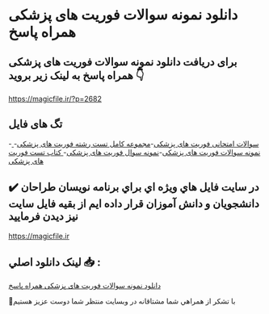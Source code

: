 # دانلود نمونه سوالات فوریت های پزشکی همراه پاسخ

## برای دریافت دانلود نمونه سوالات فوریت های پزشکی همراه پاسخ به لینک زیر بروید 👇

https://magicfile.ir/?p=2682

## تگ های فایل

-[ سوالات امتحانی فوریت های پزشکی](https://magicfile.ir/product/%d9%86%d9%85%d9%88%d9%86%d9%87-%d8%b3%d9%88%d8%a7%d9%84%d8%a7%d8%aa-%d9%81%d9%88%d8%b1%d9%8a%d8%aa-%d9%87%d8%a7%d9%8a-%d9%be%d8%b2%d8%b4%da%a9%db%8c-%d9%87%d9%85%d8%b1%d8%a7%d9%87-%d9%be%d8%a7%d8%b3%d8%ae/)-[مجموعه کامل تست رشته فوریت های پزشکی](https://magicfile.ir/product/%d9%86%d9%85%d9%88%d9%86%d9%87-%d8%b3%d9%88%d8%a7%d9%84%d8%a7%d8%aa-%d9%81%d9%88%d8%b1%d9%8a%d8%aa-%d9%87%d8%a7%d9%8a-%d9%be%d8%b2%d8%b4%da%a9%db%8c-%d9%87%d9%85%d8%b1%d8%a7%d9%87-%d9%be%d8%a7%d8%b3%d8%ae/)-[ نمونه سوالات فوریت های پزشکی](https://magicfile.ir/product/%d9%86%d9%85%d9%88%d9%86%d9%87-%d8%b3%d9%88%d8%a7%d9%84%d8%a7%d8%aa-%d9%81%d9%88%d8%b1%d9%8a%d8%aa-%d9%87%d8%a7%d9%8a-%d9%be%d8%b2%d8%b4%da%a9%db%8c-%d9%87%d9%85%d8%b1%d8%a7%d9%87-%d9%be%d8%a7%d8%b3%d8%ae/)-[نمونه سوال فوریت های پزشکی](https://magicfile.ir/product/%d9%86%d9%85%d9%88%d9%86%d9%87-%d8%b3%d9%88%d8%a7%d9%84%d8%a7%d8%aa-%d9%81%d9%88%d8%b1%d9%8a%d8%aa-%d9%87%d8%a7%d9%8a-%d9%be%d8%b2%d8%b4%da%a9%db%8c-%d9%87%d9%85%d8%b1%d8%a7%d9%87-%d9%be%d8%a7%d8%b3%d8%ae/)-[ کتاب تست فوریت های پزشکی](https://magicfile.ir/product/%d9%86%d9%85%d9%88%d9%86%d9%87-%d8%b3%d9%88%d8%a7%d9%84%d8%a7%d8%aa-%d9%81%d9%88%d8%b1%d9%8a%d8%aa-%d9%87%d8%a7%d9%8a-%d9%be%d8%b2%d8%b4%da%a9%db%8c-%d9%87%d9%85%d8%b1%d8%a7%d9%87-%d9%be%d8%a7%d8%b3%d8%ae/)

## ✔️ در سايت فايل هاي ويژه اي براي برنامه نويسان طراحان دانشجويان و دانش آموزان قرار داده ايم از بقيه فايل سايت نيز ديدن فرماييد

https://magicfile.ir


## لينک دانلود اصلي 📥 :

[دانلود نمونه سوالات فوریت های پزشکی همراه پاسخ](https://magicfile.ir/product/%d9%86%d9%85%d9%88%d9%86%d9%87-%d8%b3%d9%88%d8%a7%d9%84%d8%a7%d8%aa-%d9%81%d9%88%d8%b1%d9%8a%d8%aa-%d9%87%d8%a7%d9%8a-%d9%be%d8%b2%d8%b4%da%a9%db%8c-%d9%87%d9%85%d8%b1%d8%a7%d9%87-%d9%be%d8%a7%d8%b3%d8%ae/) 


🙏با تشکر از همراهي شما مشتاقانه در وبسایت منتظر شما دوست عزیز هستیم

